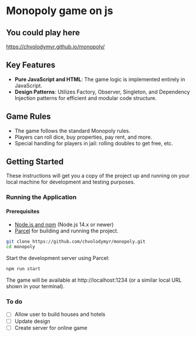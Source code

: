 # Monopoly game on js

## You could play here
https://chvolodymyr.github.io/monopoly/
## Key Features

- **Pure JavaScript and HTML**: The game logic is implemented entirely in JavaScript.
- **Design Patterns**: Utilizes Factory, Observer, Singleton, and Dependency Injection patterns for efficient and modular code structure.

## Game Rules
- The game follows the standard Monopoly rules.
- Players can roll dice, buy properties, pay rent, and more.
- Special handling for players in jail: rolling doubles to get free, etc.

## Getting Started

These instructions will get you a copy of the project up and running on your local machine for development and testing purposes.

### Running the Application

#### Prerequisites

- [Node.js and npm](https://nodejs.org/en/download/) (Node.js 14.x or newer)
- [Parcel](https://parceljs.org/) for building and running the project.

```bash
git clone https://github.com/chvolodymyr/monopoly.git
cd monopoly
```
Start the development server using Parcel:


```bash
npm run start
```

The game will be available at http://localhost:1234 (or a similar local URL shown in your terminal).

### To do
- [ ] Allow user to build houses and hotels 
- [ ] Update design
- [ ] Create server for online game 
